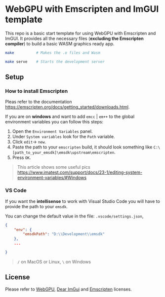 # WebGPU with Emscripten and ImGUI template

This repo is a basic start template for using WebGPU with Emscripten and ImGUI. It provides all the necessary files (**excluding the Emscripten compiler**) to build a basic WASM graphics ready app.

```bash
make          # Makes the .o files and Wasm

make serve    # Starts the development server
```

## Setup

### How to install Emscripten

Pleas refer to the documentation <https://emscripten.org/docs/getting_started/downloads.html>.

If you are on **windows** and want to add `emcc` | `em++` to the global environment variables you can follow this steps:

1. Open the `Environment Variables` panel.
2. Under `System variables` look for the `Path` variable.
3. Click `edit`-> `new`.
4. Paste the path to your `emscripten` build, it should look something like `C:\[path_to_your_emsdk]\emsdk\upstream\emscripten`.
5. Press `OK`.

> This article shows some useful pics <https://www.imatest.com/support/docs/23-1/editing-system-environment-variables/#Windows>

### VS Code
If you want the **intellisense** to work with Visual Studio Code you will have to provide the path to your `emsdk`.

You can change the default value in the file: `.vscode/settings.json`,

```json
{
    "env": {
        "emsdkPath": "D:\\Development\\emsdk"
    },
    ...

}
```

> `/` on MacOS or Linux, `\` on Windows 



## License

Please refer to [WebGPU](https://github.com/gpuweb/gpuweb), [Dear ImGui](https://github.com/ocornut/imgui) and [Emscripten](https://github.com/emscripten-core/emscripten) licenses.
